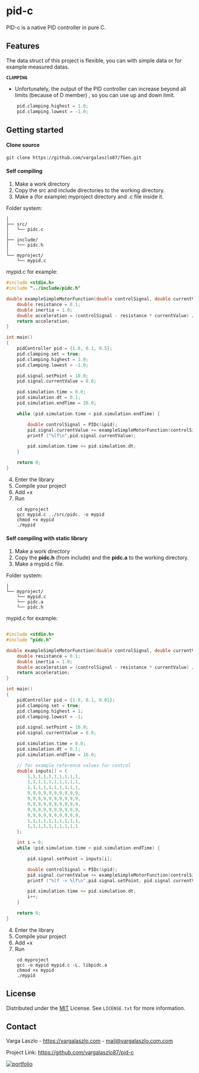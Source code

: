 # pid-c
PID-c is a native PID controller in pure C.


## Features

The data struct of this project is flexible, you can with simple data or for example measured datas.

**`CLAMPING`** 
-  Unfortunately, the output of the PID controller can increase beyond all limits (because of D member) , so you can use up and down limit.

```C
    pid.clamping.highest = 1.0;
    pid.clamping.lowest = -1.0;
```

## Getting started

#### Clone source

```
git clone https://github.com/vargalaszlo87/fGen.git
```

#### Self compiling

1. Make a work directory
2. Copy the src and include directories to the working directory.
3. Make a (for example) myproject directory and .c file inside it.


Folder system:

```properties
│
├── src/
│   └── pidc.c
│
├── include/
│   └── pidc.h
│
└── myproject/
    └── mypid.c
```

mypid.c for example:

```c
#include <stdio.h>
#include "../include/pidc.h"

double exampleSimpleMotorFunction(double controlSignal, double currentValue) {
    double resistance = 0.1;
    double inertia = 1.0;
    double acceleration = (controlSignal - resistance * currentValue) / inertia;
    return acceleration;
}

int main()
{
    pidController pid = {1.0, 0.1, 0.5};
    pid.clamping.set = true;
    pid.clamping.highest = 1.0;
    pid.clamping.lowest = -1.0;

    pid.signal.setPoint = 10.0;
    pid.signal.currentValue = 0.0;

    pid.simulation.time = 0.0;
    pid.simulation.dt = 0.1;
    pid.simulation.endTime = 20.0;

    while (pid.simulation.time < pid.simulation.endTime) {

        double controlSignal = PIDc(&pid);
        pid.signal.currentValue += exampleSimpleMotorFunction(controlSignal, pid.signal.currentValue);
        printf ("%lf\n",pid.signal.currentValue);

        pid.simulation.time += pid.simulation.dt;
    }

    return 0;
}
```

4. Enter the library
5. Compile your project
6. Add +x
7. Run

```shell
    cd myproject
    gcc mypid.c ../src/pidc. -o mypid
    chmod +x mypid
    ./mypid
```

#### Self compiling with static library


1. Make a work directory
2. Copy the **pidc.h** (from include) and the **pidc.a** to the working directory.
3. Make a mypid.c file.

Folder system:

```properties
│
└── myproject/
    └── mypid.c
    └── pidc.a
    └── pidc.h
```

mypid.c for example:

```c

#include <stdio.h>
#include "pidc.h"

double exampleSimpleMotorFunction(double controlSignal, double currentValue) {
    double resistance = 0.1;
    double inertia = 1.0;
    double acceleration = (controlSignal - resistance * currentValue) / inertia;
    return acceleration;
}

int main()
{
    pidController pid = {1.0, 0.1, 0.01};
    pid.clamping.set = true;
    pid.clamping.highest = 1;
    pid.clamping.lowest = -1;

    pid.signal.setPoint = 10.0;
    pid.signal.currentValue = 0.0;

    pid.simulation.time = 0.0;
    pid.simulation.dt = 0.1;
    pid.simulation.endTime = 10.0;

    // for example reference values for control
    double inputs[] = {
        1,1,1,1,1,1,1,1,1,1,
        1,1,1,1,1,1,1,1,1,1,
        1,1,1,1,1,1,1,1,1,1,
        9,9,9,9,9,9,9,9,9,9,
        9,9,9,9,9,9,9,9,9,9,
        9,9,9,9,9,9,9,9,9,9,
        9,9,9,9,9,9,9,9,9,9,
        9,9,9,9,9,9,9,9,9,9,
        1,1,1,1,1,1,1,1,1,1,
        1,1,1,1,1,1,1,1,1,1
    };

    int i = 0;
    while (pid.simulation.time < pid.simulation.endTime) {

        pid.signal.setPoint = inputs[i];

        double controlSignal = PIDc(&pid);
        pid.signal.currentValue += exampleSimpleMotorFunction(controlSignal, pid.signal.currentValue);
        printf ("%lf -> %lf\n",pid.signal.setPoint, pid.signal.currentValue);

        pid.simulation.time += pid.simulation.dt;
        i++;
    }

    return 0;
}

```

4. Enter the library
5. Compile your project
6. Add +x
7. Run

```shell
    cd myproject
    gcc -o mypid mypid.c -L. libpidc.a
    chmod +x mypid
    ./mypid
```

## License

Distributed under the [MIT](https://choosealicense.com/licenses/mit/) License. See `LICENSE.txt` for more information.




## Contact

Varga Laszlo - https://vargalaszlo.com - mail@vargalaszlo.com.com

Project Link: https://github.com/vargalaszlo87/pid-c

[![portfolio](https://img.shields.io/badge/my_portfolio-000?style=for-the-badge&logo=ko-fi&logoColor=white)](http://vargalaszlo.com)


